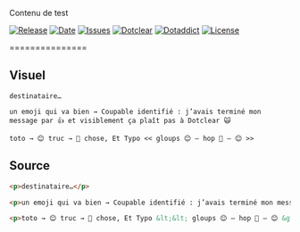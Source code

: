 Contenu de test

[![Release](https://img.shields.io/github/v/release/franck-paul/utf8mb4)](https://github.com/franck-paul/utf8mb4/releases)
[![Date](https://img.shields.io/github/release-date/franck-paul/utf8mb4)](https://github.com/franck-paul/utf8mb4/releases)
[![Issues](https://img.shields.io/github/issues/franck-paul/utf8mb4)](https://github.com/franck-paul/utf8mb4/issues)
[![Dotclear](https://img.shields.io/badge/dotclear-v2.24-blue.svg)](https://fr.dotclear.org/download)
[![Dotaddict](https://img.shields.io/badge/dotaddict-official-green.svg)](https://plugins.dotaddict.org/dc2/details/utf8mb4)
[![License](https://img.shields.io/github/license/franck-paul/utf8mb4)](https://github.com/franck-paul/utf8mb4/blob/master/LICENSE)

===============

Visuel
------

```
destinataire…

un emoji qui va bien → Coupable identifié : j’avais terminé mon message par 👍 et visiblement ça plaît pas à Dotclear 🙀

toto → 😊 truc → 💩 chose, Et Typo << gloups 😊 — hop 💩 — 😊 >>
```

Source
------

```html
<p>destinataire…</p>

<p>un emoji qui va bien → Coupable identifié : j’avais terminé mon message par 👍 et visiblement ça plaît pas à Dotclear 🙀</p>

<p>toto → 😊 truc → 💩 chose, Et Typo &lt;&lt; gloups 😊 — hop 💩 — 😊 &gt;&gt;</p>
```

